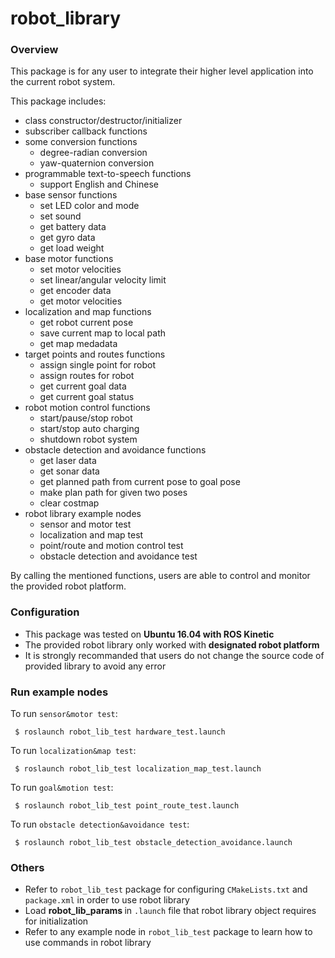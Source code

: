 # robot_library

### Overview
This package is for any user to integrate their higher level application into the current robot system.

This package includes:
  * class constructor/destructor/initializer
  * subscriber callback functions
  * some conversion functions
    * degree-radian conversion
    * yaw-quaternion conversion
  * programmable text-to-speech functions 
    * support English and Chinese
  * base sensor functions
    * set LED color and mode
    * set sound 
    * get battery data
    * get gyro data
	* get load weight
  * base motor functions
    * set motor velocities
    * set linear/angular velocity limit
    * get encoder data
    * get motor velocities
  * localization and map functions
    * get robot current pose
    * save current map to local path
    * get map medadata
  * target points and routes functions
    * assign single point for robot
    * assign routes for robot
    * get current goal data
    * get current goal status
  * robot motion control functions
    * start/pause/stop robot
    * start/stop auto charging
    * shutdown robot system
  * obstacle detection and avoidance functions
    * get laser data
    * get sonar data
    * get planned path from current pose to goal pose
    * make plan path for given two poses
    * clear costmap
  * robot library example nodes
    * sensor and motor test
    * localization and map test
    * point/route and motion control test
    * obstacle detection and avoidance test
  
By calling the mentioned functions, users are able to control and monitor the provided robot platform.



### Configuration
 * This package was tested on <strong> Ubuntu 16.04 with ROS Kinetic </strong>
 * The provided robot library only worked with <strong> designated robot platform </strong>
 * It is strongly recommanded that users do not change the source code of provided library to avoid any error
 
 
 
### Run example nodes
To run `sensor&motor test`:
```
 $ roslaunch robot_lib_test hardware_test.launch
```

To run `localization&map test`:
```
 $ roslaunch robot_lib_test localization_map_test.launch
```

To run `goal&motion test`:
```
 $ roslaunch robot_lib_test point_route_test.launch
```

To run `obstacle detection&avoidance test`:
```
 $ roslaunch robot_lib_test obstacle_detection_avoidance.launch
```



### Others
* Refer to `robot_lib_test` package for configuring `CMakeLists.txt` and `package.xml` in order to use robot library
* Load <strong> robot_lib_params </strong> in `.launch` file that robot library object requires for initialization
* Refer to any example node in `robot_lib_test` package to learn how to use commands in robot library 
